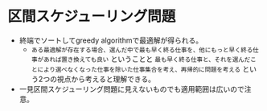 # 区間スケジューリング問題

- 終端でソートしてgreedy algorithmで最適解が得られる。
    - `ある最適解が存在する場合、選んだ中で最も早く終る仕事を、他にもっと早く終る仕事があれば置き換えても良い`
    ということと `最も早く終る仕事と、それを選んだことにより選べなくなった仕事を除いた仕事集合を考え、再帰的に問題を考える`
    という2つの視点から考えると理解できる。
- 一見区間スケジューリング問題に見えないものでも適用範囲は広いので注意。
